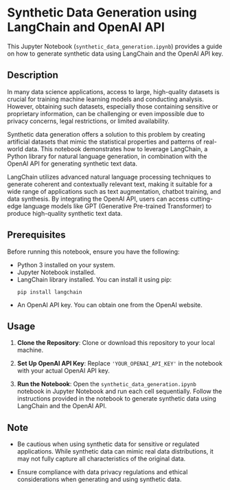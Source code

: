 # Synthetic Data Generation using LangChain and OpenAI API

This Jupyter Notebook (`synthetic_data_generation.ipynb`) provides a guide on how to generate synthetic data using LangChain and the OpenAI API key.

## Description

In many data science applications, access to large, high-quality datasets is crucial for training machine learning models and conducting analysis. However, obtaining such datasets, especially those containing sensitive or proprietary information, can be challenging or even impossible due to privacy concerns, legal restrictions, or limited availability.

Synthetic data generation offers a solution to this problem by creating artificial datasets that mimic the statistical properties and patterns of real-world data. This notebook demonstrates how to leverage LangChain, a Python library for natural language generation, in combination with the OpenAI API for generating synthetic text data.

LangChain utilizes advanced natural language processing techniques to generate coherent and contextually relevant text, making it suitable for a wide range of applications such as text augmentation, chatbot training, and data synthesis. By integrating the OpenAI API, users can access cutting-edge language models like GPT (Generative Pre-trained Transformer) to produce high-quality synthetic text data.

## Prerequisites

Before running this notebook, ensure you have the following:

- Python 3 installed on your system.
- Jupyter Notebook installed.
- LangChain library installed. You can install it using pip:
  ```
  pip install langchain
  ```
- An OpenAI API key. You can obtain one from the OpenAI website.

## Usage

1. **Clone the Repository**: Clone or download this repository to your local machine.

2. **Set Up OpenAI API Key**: Replace `'YOUR_OPENAI_API_KEY'` in the notebook with your actual OpenAI API key.

3. **Run the Notebook**: Open the `synthetic_data_generation.ipynb` notebook in Jupyter Notebook and run each cell sequentially. Follow the instructions provided in the notebook to generate synthetic data using LangChain and the OpenAI API.

## Note

- Be cautious when using synthetic data for sensitive or regulated applications. While synthetic data can mimic real data distributions, it may not fully capture all characteristics of the original data.

- Ensure compliance with data privacy regulations and ethical considerations when generating and using synthetic data.
